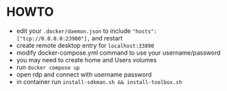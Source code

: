 HOWTO
=======

* edit your `.docker/daemon.json` to include `"hosts": ["tcp://0.0.0.0:23900"],` and restart
* create remote desktop entry for `localhost:33890`
* modify docker-compose.yml command to use your username/password
* you may need to create home and Users volumes
* run `docker compose up`
* open rdp and connect with username password
* in container run `install-sdkman.sh && install-toolbox.sh`